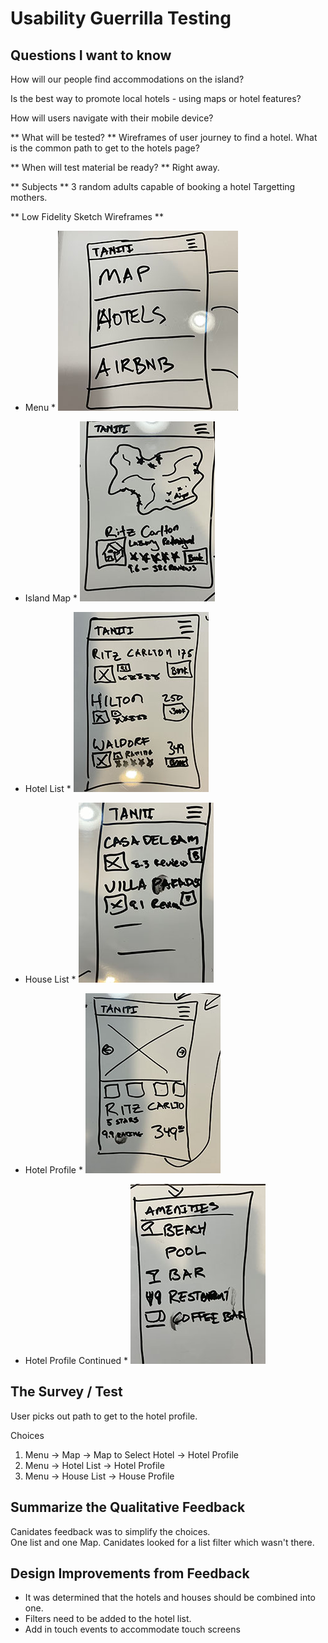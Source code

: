 # Usability Guerrilla Testing

## Questions I want to know

How will our people find accommodations on the island?

Is the best way to promote local hotels - using maps or hotel features?

How will users navigate with their mobile device?

** What will be tested? **
Wireframes of user journey to find a hotel.
What is the common path to get to the hotels page?

** When will test material be ready? **
Right away.

** Subjects **
3 random adults capable of booking a hotel
Targetting mothers.

** Low Fidelity Sketch Wireframes **

* Menu *
![Menu Sketch](media/Menu.jpg)

* Island Map *
![Island Map](media/Map.jpg)

* Hotel List *
![Hotel List](media/Hotel-List.jpg)

* House List *
![House List](media/House-List.jpg)

* Hotel Profile *
![Hotel Profile](media/Hotel-Page-1.jpg)

* Hotel Profile Continued *
![Hotel Profile](media/Hotel-Page-2.jpg)


## The Survey / Test

User picks out path to get to the hotel profile.

Choices 
1. Menu -> Map -> Map to Select Hotel -> Hotel Profile
2. Menu -> Hotel List -> Hotel Profile
3. Menu -> House List -> House Profile

## Summarize the Qualitative Feedback

Canidates feedback was to simplify the choices.  
One list and one Map.
Canidates looked for a list filter which wasn't there.


## Design Improvements from Feedback

- It was determined that the hotels and houses should be combined into one.
- Filters need to be added to the hotel list.
- Add in touch events to accommodate touch screens